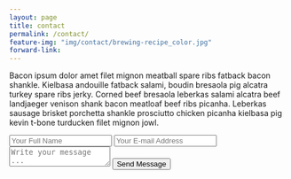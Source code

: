 ```yaml
---
layout: page
title: contact
permalink: /contact/
feature-img: "img/contact/brewing-recipe_color.jpg"
forward-link:
---
```


Bacon ipsum dolor amet filet mignon meatball spare ribs fatback bacon shankle. Kielbasa andouille fatback salami, boudin bresaola pig alcatra turkey spare ribs jerky. Corned beef bresaola leberkas salami alcatra beef landjaeger venison shank bacon meatloaf beef ribs picanha. Leberkas sausage brisket porchetta shankle prosciutto chicken picanha kielbasa pig kevin t-bone turducken filet mignon jowl.

<form action="https://getsimpleform.com/messages?form_api_token=44e5582f0d72051546cd4467b7cb739b" method="post">
  <!-- the redirect_to is optional, the form will redirect to the referrer on submission -->
  <input type='hidden' name='redirect_to' value='http:{username}.github.io/thank-you' />
  <input type='text' name='name' placeholder='Your Full Name' />
  <input type='email' name='email' placeholder='Your E-mail Address' />
  <textarea name='message' placeholder='Write your message ...'></textarea>
  <input type='submit' value='Send Message' />
</form>